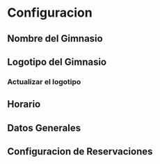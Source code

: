 # Configuracion

## Nombre del Gimnasio

## Logotipo del Gimnasio

### Actualizar el logotipo

## Horario

## Datos Generales

## Configuracion de Reservaciones
